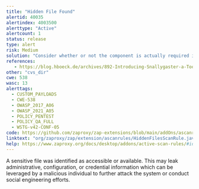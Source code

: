 ```yaml
---
title: "Hidden File Found"
alertid: 40035
alertindex: 4003500
alerttype: "Active"
alertcount: 1
status: release
type: alert
risk: Medium
solution: "Consider whether or not the component is actually required in production, if it isn't then disable it. If it is then ensure access to it requires appropriate authentication and authorization, or limit exposure to internal systems or specific source IPs, etc."
references:
   - https://blog.hboeck.de/archives/892-Introducing-Snallygaster-a-Tool-to-Scan-for-Secrets-on-Web-Servers.html
other: "cvs_dir"
cwe: 538
wasc: 13
alerttags: 
  - CUSTOM_PAYLOADS
  - CWE-538
  - OWASP_2017_A06
  - OWASP_2021_A05
  - POLICY_PENTEST
  - POLICY_QA_FULL
  - WSTG-v42-CONF-05
code: https://github.com/zaproxy/zap-extensions/blob/main/addOns/ascanrules/src/main/java/org/zaproxy/zap/extension/ascanrules/HiddenFilesScanRule.java
linktext: "org/zaproxy/zap/extension/ascanrules/HiddenFilesScanRule.java"
help: https://www.zaproxy.org/docs/desktop/addons/active-scan-rules/#id-40035
---
```

A sensitive file was identified as accessible or available. This may leak administrative, configuration, or credential information which can be leveraged by a malicious individual to further attack the system or conduct social engineering efforts.

